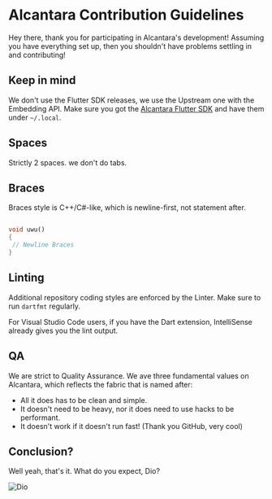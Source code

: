 # Alcantara Contribution Guidelines

Hey there, thank you for participating in Alcantara's development! Assuming you have everything set up,
then you shouldn't have problems settling in and contributing!

## Keep in mind

We don't use the Flutter SDK releases, we use the Upstream one with the Embedding API. Make sure you got
the [Alcantara Flutter SDK](https://github.com/Sayo-nika/Alcantara-FlutterSDK) and have them under `~/.local`.

## Spaces

Strictly 2 spaces. we don't do tabs.

## Braces

Braces style is C++/C#-like, which is newline-first, not statement after.

```dart

void uwu()
{
 // Newline Braces   
}
```
## Linting

Additional repository coding styles are enforced by the Linter. Make sure to run `dartfmt` regularly.

For Visual Studio Code users, if you have the Dart extension, IntelliSense already gives you the lint
output.

## QA

We are strict to Quality Assurance. We ave three fundamental values on Alcantara, which reflects the
fabric that is named after:

- All it does has to be clean and simple.
- It doesn't need to be heavy, nor it does need to use hacks to be performant.
- It doesn't work if it doesn't run fast! (Thank you GitHub, very cool)

## Conclusion?

Well yeah, that's it. What do you expect, Dio?

![Dio](https://i.imgur.com/hOQSHVx.jpg)